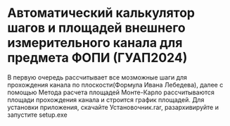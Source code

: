 # Автоматический калькулятор шагов и площадей внешнего измерительного канала для предмета ФОПИ (ГУАП2024)
В первую очередь рассчитывает все мозможные шаги для прохождения канала по плоскости(Формула Ивана Лебедева), далее с помощью Метода расчета площадей Монте-Карло рассчитываются площади прохождения канала и строится график площадей.
Для установки приложения, скачайте Установочник.rar, разархивируйте и запустите setup.exe

